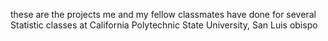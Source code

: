 these are the projects me and my fellow classmates have done for several Statistic classes at California Polytechnic State University, San Luis obispo
